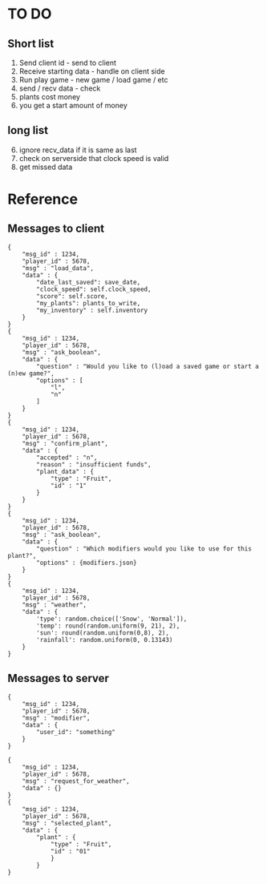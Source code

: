 # TO DO

## Short list
1. Send client id - send to client
2. Receive starting data - handle on client side
3. Run play game - new game / load game / etc
5. send / recv data - check
6. plants cost money
7. you get a start amount of money

## long list
6. ignore recv_data if it is same as last
7. check on serverside that clock speed is valid
1. get missed data

# Reference

## Messages to client
``` 
{
    "msg_id" : 1234,
    "player_id" : 5678,
    "msg" : "load_data",
    "data" : {
        "date_last_saved": save_date,
        "clock_speed": self.clock_speed,
        "score": self.score,
        "my_plants": plants_to_write,
        "my_inventory" : self.inventory
    }
}
{
    "msg_id" : 1234,
    "player_id" : 5678,
    "msg" : "ask_boolean",
    "data" : {
        "question" : "Would you like to (l)oad a saved game or start a (n)ew game?",
        "options" : [
            "l",
            "n"
        ]
    }
}
{
    "msg_id" : 1234,
    "player_id" : 5678,
    "msg" : "confirm_plant",
    "data" : {
        "accepted" : "n",
        "reason" : "insufficient funds",
        "plant_data" : {
            "type" : "Fruit",
            "id" : "1"
        }
    }
}
{
    "msg_id" : 1234,
    "player_id" : 5678,
    "msg" : "ask_boolean",
    "data" : {
        "question" : "Which modifiers would you like to use for this plant?",
        "options" : {modifiers.json}
    }
}
{
    "msg_id" : 1234,
    "player_id" : 5678,
    "msg" : "weather",
    "data" : {
        'type': random.choice(['Snow', 'Normal']),
        'temp': round(random.uniform(9, 21), 2),
        'sun': round(random.uniform(0,8), 2),
        'rainfall': random.uniform(0, 0.13143)
    }
}
```

## Messages to server
```
{
    "msg_id" : 1234,
    "player_id" : 5678,
    "msg" : "modifier",
    "data" : {
        "user_id": "something"
    }
}
```

```
{
    "msg_id" : 1234,
    "player_id" : 5678,
    "msg" : "request_for_weather",
    "data" : {}
}
{
    "msg_id" : 1234,
    "player_id" : 5678,
    "msg" : "selected_plant",
    "data" : {
        "plant" : {
            "type" : "Fruit",
            "id" : "01"
            }
        }
}

```